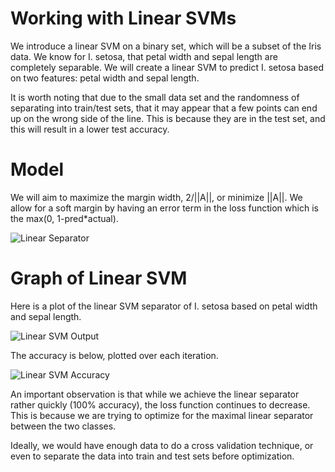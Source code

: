 # Working with Linear SVMs

We introduce a linear SVM on a binary set, which will be a subset of the Iris data.  We know for I. setosa, that petal width and sepal length are completely separable. We will create a linear SVM to predict I. setosa based on two features: petal width and sepal length.

It is worth noting that due to the small data set and the randomness of separating into train/test sets, that it may appear that a few points can end up on the wrong side of the line.  This is because they are in the test set, and this will result in a lower test accuracy.

# Model

We will aim to maximize the margin width, 2/||A||, or minimize ||A||.  We allow for a soft margin by having an error term in the loss function which is the max(0, 1-pred*actual).

![Linear Separator](../images/01_introduction.png "Linear Separator")

# Graph of Linear SVM

Here is a plot of the linear SVM separator of I. setosa based on petal width and sepal length.

![Linear SVM Output](../images/02_linear_svm_loss.png "Linear SVM Output")

The accuracy is below, plotted over each iteration.

![Linear SVM Accuracy](../images/02_linear_svm_accuracy.png "Linear SVM Accuracy")

An important observation is that while we achieve the linear separator rather quickly (100% accuracy), the loss function continues to decrease.  This is because we are trying to optimize for the maximal linear separator between the two classes.

Ideally, we would have enough data to do a cross validation technique, or even to separate the data into train and test sets before optimization.
